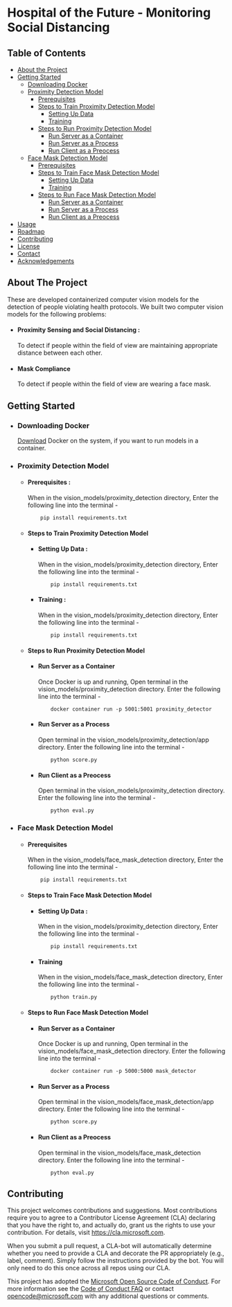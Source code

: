 # Hospital of the Future - Monitoring Social Distancing 


<!-- TABLE OF CONTENTS -->
## Table of Contents

* [About the Project](#about-the-project)
* [Getting Started](#getting-started)
  * [Downloading Docker](#downloading-docker)
  * [Proximity Detection Model](#proximity-detection-model)
    * [Prerequisites](#prerequisites)
    * [Steps to Train Proximity Detection Model](#steps-to-train-proximity-detection-model)
        * [Setting Up Data](#setting-up-data)
        * [Training](#training)
    * [Steps to Run Proximity Detection Model](#steps-to-run-proximity-detection-model)
        * [Run Server as a Container](#run-server-as-a-container)
        * [Run Server as a Process](#run-server-as-a-process)
        * [Run Client as a Preocess](#run-client-as-a-preocess)
  * [Face Mask Detection Model](#face-mask-detection-model)
    * [Prerequisites](#prerequisites)
    * [Steps to Train Face Mask Detection Model](#steps-to-train-face-mask-detection-model)
        * [Setting Up Data](#setting-up-data)
        * [Training](#training)
    * [Steps to Run Face Mask Detection Model](#steps-to-run-face-mask-detection-model)
        * [Run Server as a Container](#run-server-as-a-container)
        * [Run Server as a Process](#run-server-as-a-process)
        * [Run Client as a Preocess](#run-client-as-a-preocess)
* [Usage](#usage)
* [Roadmap](#roadmap)
* [Contributing](#contributing)
* [License](#license)
* [Contact](#contact)
* [Acknowledgements](#acknowledgements)


## About The Project
These are developed containerized computer vision models for the detection of people violating health protocols.
We built two computer vision models for the following problems:	
* #### Proximity Sensing and Social Distancing :
    To detect if people within the field of view are maintaining appropriate distance between each other.
* #### Mask Compliance
    To detect if people within the field of view are wearing a face mask.


<!-- GETTING STARTED -->
## Getting Started
* ### Downloading Docker
    [Download](https://www.docker.com/products/docker-desktop) Docker on the system, if you want to run models in a container.

* ### Proximity Detection Model
    * #### Prerequisites :
        When in the vision_models/proximity_detection directory,
        Enter the following line into the terminal -
        ```
            pip install requirements.txt
        ```
    * #### Steps to Train Proximity Detection Model
        * #### Setting Up Data :
            When in the vision_models/proximity_detection directory,
            Enter the following line into the terminal -
            ```
                pip install requirements.txt
            ```
        * #### Training :
            When in the vision_models/proximity_detection directory,
            Enter the following line into the terminal -
            ```
                pip install requirements.txt
            ```
    * #### Steps to Run Proximity Detection Model
        * #### Run Server as a Container
            Once Docker is up and running,
            Open terminal in the vision_models/proximity_detection directory.
            Enter the following line into the terminal -
            ```
                docker container run -p 5001:5001 proximity_detector
            ```
        * #### Run Server as a Process
            Open terminal in the vision_models/proximity_detection/app directory.
            Enter the following line into the terminal -
            ```
                python score.py
            ```
        * #### Run Client as a Preocess
            Open terminal in the vision_models/proximity_detection directory.
            Enter the following line into the terminal -
            ```
                python eval.py
            ```

* ### Face Mask Detection Model
    * #### Prerequisites
        When in the vision_models/face_mask_detection directory,
        Enter the following line into the terminal -
        ```
            pip install requirements.txt
        ```
    * #### Steps to Train Face Mask Detection Model
        * #### Setting Up Data :
            When in the vision_models/proximity_detection directory,
            Enter the following line into the terminal -
            ```
                pip install requirements.txt
            ```
        * #### Training
            When in the vision_models/face_mask_detection directory,
            Enter the following line into the terminal -
            ```
                python train.py
            ```
    * #### Steps to Run Face Mask Detection Model
        * #### Run Server as a Container
            Once Docker is up and running,
            Open terminal in the vision_models/face_mask_detection directory.
            Enter the following line into the terminal -
            ```
                docker container run -p 5000:5000 mask_detector
            ```
        * #### Run Server as a Process
            Open terminal in the vision_models/face_mask_detection/app directory.
            Enter the following line into the terminal -
            ```
                python score.py
            ```
        * #### Run Client as a Preocess
            Open terminal in the vision_models/face_mask_detection directory.
            Enter the following line into the terminal -
            ```
                python eval.py
            ```

## Contributing

This project welcomes contributions and suggestions.  Most contributions require you to agree to a
Contributor License Agreement (CLA) declaring that you have the right to, and actually do, grant us
the rights to use your contribution. For details, visit https://cla.microsoft.com.

When you submit a pull request, a CLA-bot will automatically determine whether you need to provide
a CLA and decorate the PR appropriately (e.g., label, comment). Simply follow the instructions
provided by the bot. You will only need to do this once across all repos using our CLA.

This project has adopted the [Microsoft Open Source Code of Conduct](https://opensource.microsoft.com/codeofconduct/).
For more information see the [Code of Conduct FAQ](https://opensource.microsoft.com/codeofconduct/faq/) or
contact [opencode@microsoft.com](mailto:opencode@microsoft.com) with any additional questions or comments.
